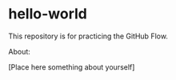 # hello-world
This repository is for practicing the GitHub Flow.

About:

[Place here something about yourself]

